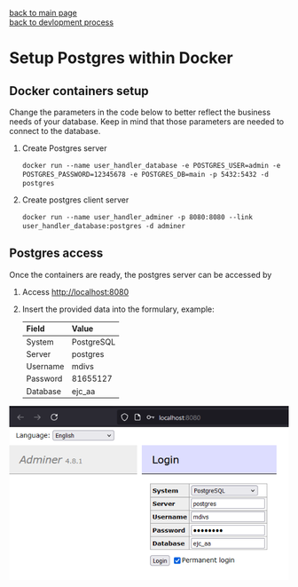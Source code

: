 [back to main page](./../../../../README.md)  
[back to devlopment process](./../../DEVELOPMENT_PROCESS.md)

# __Setup Postgres within Docker__

## __Docker containers setup__

Change the parameters in the code below to better reflect the business needs of your database. Keep in mind that those parameters are needed to connect to the database.

1. Create Postgres server
    ```
    docker run --name user_handler_database -e POSTGRES_USER=admin -e POSTGRES_PASSWORD=12345678 -e POSTGRES_DB=main -p 5432:5432 -d postgres
    ```
    
2. Create postgres client server
    ```
    docker run --name user_handler_adminer -p 8080:8080 --link user_handler_database:postgres -d adminer
    ```

## __Postgres access__
Once the containers are ready, the postgres server can be accessed by

1. Access <a href="http://localhost:8080" target="_blank">http://localhost:8080</a>

2. Insert the provided data into the formulary, example:

    |    Field    |    Value    |
    |-------------|-------------|
    | System      | PostgreSQL  |
    | Server      | postgres    |
    | Username    | mdivs       |
    | Password    | 81655127    |
    | Database    | ejc_aa      |

![fullfilled form example](postgre_access_form.png)